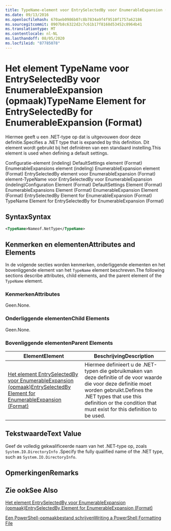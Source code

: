 ```yaml
---
title: TypeName-element voor EntrySelectedBy voor EnumerableExpansion (indeling) | Microsoft Docs
ms.date: 09/13/2016
ms.openlocfilehash: 670aeb0986b07c8b7834a9f4f9510f1757a62186
ms.sourcegitcommit: 0907b8c6322d2c7c61b17f8168d53452c8964b41
ms.translationtype: MT
ms.contentlocale: nl-NL
ms.lasthandoff: 08/05/2020
ms.locfileid: "87785078"
---
```

# <a name="typename-element-for-entryselectedby-for-enumerableexpansion-format"></a><span data-ttu-id="cc36d-102">Het element TypeName voor EntrySelectedBy voor EnumerableExpansion (opmaak)</span><span class="sxs-lookup"><span data-stu-id="cc36d-102">TypeName Element for EntrySelectedBy for EnumerableExpansion (Format)</span></span>

<span data-ttu-id="cc36d-103">Hiermee geeft u een .NET-type op dat is uitgevouwen door deze definitie.</span><span class="sxs-lookup"><span data-stu-id="cc36d-103">Specifies a .NET type that is expanded by this definition.</span></span> <span data-ttu-id="cc36d-104">Dit element wordt gebruikt bij het definiëren van een standaard instelling.</span><span class="sxs-lookup"><span data-stu-id="cc36d-104">This element is used when defining a default settings.</span></span>

<span data-ttu-id="cc36d-105">Configuratie-element (indeling) DefaultSettings element (Format) EnumerableExpansions element (indeling) EnumerableExpansion element (Format) EntrySelectedBy element voor EnumerableExpansion (Format) element-TypeName voor EntrySelectedBy voor EnumerableExpansion (indeling)</span><span class="sxs-lookup"><span data-stu-id="cc36d-105">Configuration Element (Format) DefaultSettings Element (Format) EnumerableExpansions Element (Format) EnumerableExpansion Element (Format) EntrySelectedBy Element for EnumerableExpansion (Format) TypeName Element for EntrySelectedBy for EnumerableExpansion (Format)</span></span>

## <a name="syntax"></a><span data-ttu-id="cc36d-106">Syntax</span><span class="sxs-lookup"><span data-stu-id="cc36d-106">Syntax</span></span>

```xml
<TypeName>Nameof.NetType</TypeName>

```

## <a name="attributes-and-elements"></a><span data-ttu-id="cc36d-107">Kenmerken en elementen</span><span class="sxs-lookup"><span data-stu-id="cc36d-107">Attributes and Elements</span></span>

<span data-ttu-id="cc36d-108">In de volgende secties worden kenmerken, onderliggende elementen en het bovenliggende element van het `TypeName` element beschreven.</span><span class="sxs-lookup"><span data-stu-id="cc36d-108">The following sections describe attributes, child elements, and the parent element of the `TypeName` element.</span></span>

### <a name="attributes"></a><span data-ttu-id="cc36d-109">Kenmerken</span><span class="sxs-lookup"><span data-stu-id="cc36d-109">Attributes</span></span>

<span data-ttu-id="cc36d-110">Geen.</span><span class="sxs-lookup"><span data-stu-id="cc36d-110">None.</span></span>

### <a name="child-elements"></a><span data-ttu-id="cc36d-111">Onderliggende elementen</span><span class="sxs-lookup"><span data-stu-id="cc36d-111">Child Elements</span></span>

<span data-ttu-id="cc36d-112">Geen.</span><span class="sxs-lookup"><span data-stu-id="cc36d-112">None.</span></span>

### <a name="parent-elements"></a><span data-ttu-id="cc36d-113">Bovenliggende elementen</span><span class="sxs-lookup"><span data-stu-id="cc36d-113">Parent Elements</span></span>

|<span data-ttu-id="cc36d-114">Element</span><span class="sxs-lookup"><span data-stu-id="cc36d-114">Element</span></span>|<span data-ttu-id="cc36d-115">Beschrijving</span><span class="sxs-lookup"><span data-stu-id="cc36d-115">Description</span></span>|
|-------------|-----------------|
|[<span data-ttu-id="cc36d-116">Het element EntrySelectedBy voor EnumerableExpansion (opmaak)</span><span class="sxs-lookup"><span data-stu-id="cc36d-116">EntrySelectedBy Element for EnumerableExpansion (Format)</span></span>](./entryselectedby-element-for-enumerableexpansion-format.md)|<span data-ttu-id="cc36d-117">Hiermee definieert u de .NET-typen die gebruikmaken van deze definitie of de voor waarde die voor deze definitie moet worden gebruikt.</span><span class="sxs-lookup"><span data-stu-id="cc36d-117">Defines the .NET types that use this definition or the condition that must exist for this definition to be used.</span></span>|

## <a name="text-value"></a><span data-ttu-id="cc36d-118">Tekstwaarde</span><span class="sxs-lookup"><span data-stu-id="cc36d-118">Text Value</span></span>

<span data-ttu-id="cc36d-119">Geef de volledig gekwalificeerde naam van het .NET-type op, zoals `System.IO.DirectoryInfo` .</span><span class="sxs-lookup"><span data-stu-id="cc36d-119">Specify the fully qualified name of the .NET type, such as `System.IO.DirectoryInfo`.</span></span>

## <a name="remarks"></a><span data-ttu-id="cc36d-120">Opmerkingen</span><span class="sxs-lookup"><span data-stu-id="cc36d-120">Remarks</span></span>

## <a name="see-also"></a><span data-ttu-id="cc36d-121">Zie ook</span><span class="sxs-lookup"><span data-stu-id="cc36d-121">See Also</span></span>

[<span data-ttu-id="cc36d-122">Het element EntrySelectedBy voor EnumerableExpansion (opmaak)</span><span class="sxs-lookup"><span data-stu-id="cc36d-122">EntrySelectedBy Element for EnumerableExpansion (Format)</span></span>](./entryselectedby-element-for-enumerableexpansion-format.md)

[<span data-ttu-id="cc36d-123">Een PowerShell-opmaakbestand schrijven</span><span class="sxs-lookup"><span data-stu-id="cc36d-123">Writing a PowerShell Formatting File</span></span>](./writing-a-powershell-formatting-file.md)
